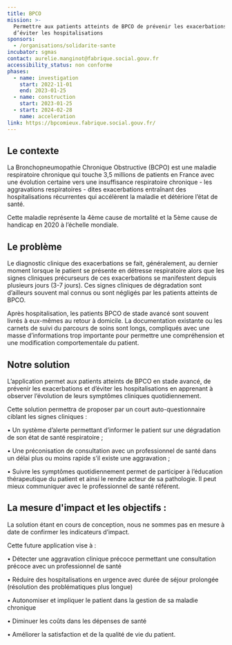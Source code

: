```yaml
---
title: BPCO
mission: >-
  Permettre aux patients atteints de BPCO de prévenir les exacerbations et
  d’éviter les hospitalisations
sponsors:
  - /organisations/solidarite-sante
incubator: sgmas
contact: aurelie.manginot@fabrique.social.gouv.fr
accessibility_status: non conforme
phases:
  - name: investigation
    start: 2022-11-01
    end: 2023-01-25
  - name: construction
    start: 2023-01-25
  - start: 2024-02-28
    name: acceleration
link: https://bpcomieux.fabrique.social.gouv.fr/
---
```

## Le contexte

La Bronchopneumopathie Chronique Obstructive (BCPO) est une maladie respiratoire chronique qui touche 3,5 millions de patients en France avec une évolution certaine vers une insuffisance respiratoire chronique - les aggravations respiratoires - dites exacerbations entraînant des hospitalisations récurrentes qui accélèrent la maladie et détériore l’état de santé.

Cette maladie représente la 4ème cause de mortalité et la 5ème cause de handicap en 2020 à l’échelle mondiale.

## Le problème
Le diagnostic clinique des exacerbations se fait, généralement, au dernier moment lorsque le patient se présente en détresse respiratoire alors que les signes cliniques précurseurs de ces exacerbations se manifestent depuis plusieurs jours (3-7 jours). Ces signes cliniques de dégradation sont d’ailleurs souvent mal connus ou sont négligés par les patients atteints de BPCO.

Après hospitalisation, les patients BPCO de stade avancé sont souvent livrés à eux-mêmes au retour à domicile. La documentation existante ou les carnets de suivi du parcours de soins sont longs, compliqués avec une masse d’informations trop importante pour permettre une compréhension et une modification comportementale du patient.

## Notre solution

L’application permet aux patients atteints de BPCO en stade avancé, de prévenir les exacerbations et d’éviter les hospitalisations en apprenant à observer l’évolution de leurs symptômes cliniques quotidiennement.

Cette solution permettra de proposer par un court auto-questionnaire ciblant les signes cliniques :

•	Un système d’alerte permettant d’informer le patient sur une dégradation de son état de santé respiratoire ;

•	Une préconisation de consultation avec un professionnel de santé   dans un délai plus ou moins rapide s’il existe une aggravation ;

•	Suivre les symptômes quotidiennement permet de participer à l’éducation thérapeutique du patient et ainsi le rendre acteur de sa pathologie. Il peut mieux communiquer avec le professionnel de santé référent.

## La mesure d'impact et les objectifs : 
La solution étant en cours de conception, nous ne sommes pas en mesure à date de confirmer les indicateurs d’impact. 

Cette future application vise à :  

•	Détecter une aggravation clinique précoce permettant une consultation précoce avec un professionnel de santé 

•	Réduire des hospitalisations en urgence avec durée de séjour prolongée (résolution des problématiques plus longue)
 
•	Autonomiser et impliquer le patient dans la gestion de sa maladie chronique 

•	Diminuer les coûts dans les dépenses de santé

•	Améliorer la satisfaction et de la qualité de vie du patient. 


